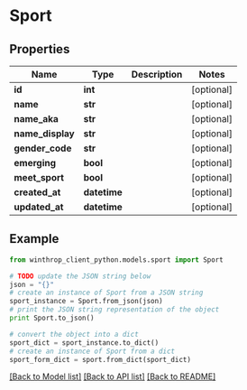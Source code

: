 # Sport


## Properties
Name | Type | Description | Notes
------------ | ------------- | ------------- | -------------
**id** | **int** |  | [optional] 
**name** | **str** |  | [optional] 
**name_aka** | **str** |  | [optional] 
**name_display** | **str** |  | [optional] 
**gender_code** | **str** |  | [optional] 
**emerging** | **bool** |  | [optional] 
**meet_sport** | **bool** |  | [optional] 
**created_at** | **datetime** |  | [optional] 
**updated_at** | **datetime** |  | [optional] 

## Example

```python
from winthrop_client_python.models.sport import Sport

# TODO update the JSON string below
json = "{}"
# create an instance of Sport from a JSON string
sport_instance = Sport.from_json(json)
# print the JSON string representation of the object
print Sport.to_json()

# convert the object into a dict
sport_dict = sport_instance.to_dict()
# create an instance of Sport from a dict
sport_form_dict = sport.from_dict(sport_dict)
```
[[Back to Model list]](../README.md#documentation-for-models) [[Back to API list]](../README.md#documentation-for-api-endpoints) [[Back to README]](../README.md)


